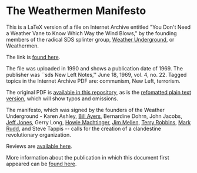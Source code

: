 # The Weathermen Manifesto

This is a LaTeX version of a file on Internet Archive entitled "You Don't Need a Weather Vane to Know Which Way the Wind Blows," by the founding members of the radical SDS splinter group, [Weather Underground](https://en.wikipedia.org/wiki/Weather_Underground), or Weathermen.

The link is [found here](https://archive.org/details/YouDontNeedAWeathermanToKnowWhichWayTheWindBlows_925/YouDontNeedAWeathermanToKnowWhichWayTheWindBlows_925/). 

The file was uploaded in 1990 and shows a publication date of 1969. The publisher was ``sds New Left Notes,'' June 18, 1969, vol. 4, no. 22. Tagged topics in the Internet Archive PDF are: communism, New Left, terrorism. 

The original PDF is [available in this repository](https://github.com/davedub/weathermen-manifesto/blob/main/Extra/YouDontNeedAWeathermanToKnowWhichWayTheWindBlows_925.pdf), as is the [refomatted plain text version](https://github.com/davedub/weathermen-manifesto/blob/main/Extra/Plain-text-TheWindBlows_925.txt), which will show typos and omissions. 

The manifesto, which was signed by the founders of the Weather Underground - Karen Ashley, [Bill Ayers](https://en.wikipedia.org/wiki/Bill_Ayers), Bernardine Dohrn, John Jacobs, [Jeff Jones](https://en.wikipedia.org/wiki/Jeff_Jones_(activist)), Gerry Long, [Howie Machtinger](https://en.wikipedia.org/wiki/Howard_Machtinger), [Jim Mellen](https://en.wikipedia.org/wiki/Jim_Mellen), [Terry Robbins](https://en.wikipedia.org/wiki/Terry_Robbins), [Mark Rudd](https://en.wikipedia.org/wiki/Mark_Rudd), and Steve Tappis --  calls for the creation of a clandestine revolutionary organization.

Reviews are [available here](https://archive.org/details/YouDontNeedAWeathermanToKnowWhichWayTheWindBlows_925/YouDontNeedAWeathermanToKnowWhichWayTheWindBlows_925/#reviews).

More information about the publication in which this document first appeared can be [found here](https://rozsixties.unl.edu/items/show/662).
